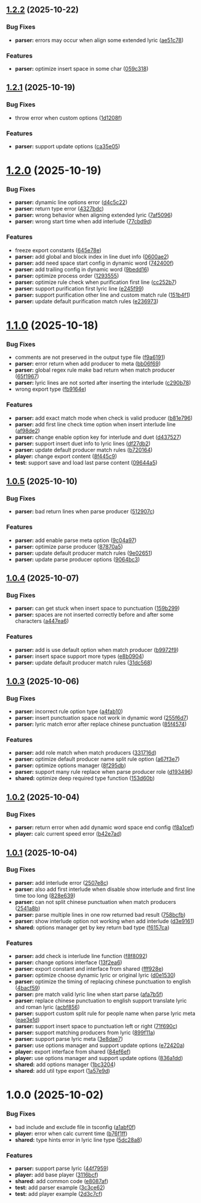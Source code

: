## [1.2.2](https://github.com/folltoshe/music-lyric-utils/compare/v1.2.1...v1.2.2) (2025-10-22)


### Bug Fixes

* **parser:** errors may occur when align some extended lyric ([ae51c78](https://github.com/folltoshe/music-lyric-utils/commit/ae51c789be5f1f892aa8781a6c6fe5bb9f101a8f))


### Features

* **parser:** optimize insert space in some char ([059c318](https://github.com/folltoshe/music-lyric-utils/commit/059c3189986e1fe4bb9febd58e28ae65e218db16))



## [1.2.1](https://github.com/folltoshe/music-lyric-utils/compare/v1.2.0...v1.2.1) (2025-10-19)


### Bug Fixes

* throw error when custom options ([1d1208f](https://github.com/folltoshe/music-lyric-utils/commit/1d1208fe1d8421cebb53663ca1c826e5ca2a72a7))


### Features

* **parser:** support update options ([ca35e05](https://github.com/folltoshe/music-lyric-utils/commit/ca35e056928a832bfcc60594721f06f6185213ee))



# [1.2.0](https://github.com/folltoshe/music-lyric-utils/compare/v1.1.0...v1.2.0) (2025-10-19)


### Bug Fixes

* **parser:** dynamic line options error ([d4c5c22](https://github.com/folltoshe/music-lyric-utils/commit/d4c5c227e4245e050854069f39a752a83f915c17))
* **parser:** return type error ([4327bdc](https://github.com/folltoshe/music-lyric-utils/commit/4327bdcb700378646749e4823e759b84489156f2))
* **parser:** wrong behavior when aligning extended lyric ([7af5096](https://github.com/folltoshe/music-lyric-utils/commit/7af50964a55f8bf3bf3222d4ab31384adc10a251))
* **parser:** wrong start time when add interlude ([77cbd9d](https://github.com/folltoshe/music-lyric-utils/commit/77cbd9de26143b490faf3117abcc4a701ed5d934))


### Features

* freeze export constants ([645e78e](https://github.com/folltoshe/music-lyric-utils/commit/645e78ee2efe3762808c2422ccc112e88c34bdcc))
* **parser:** add global and block index in line duet info ([0600ae2](https://github.com/folltoshe/music-lyric-utils/commit/0600ae2821ed046af96d5ed596663df38c8aa454))
* **parser:** add need space start config in dynamic word ([742400f](https://github.com/folltoshe/music-lyric-utils/commit/742400f6e64d1c06e5671b13bd373ab671baab53))
* **parser:** add trailing config in dynamic word ([9bedd16](https://github.com/folltoshe/music-lyric-utils/commit/9bedd166bd64c03e9d66d4c7892d599a95347ae4))
* **parser:** optimize process order ([1293555](https://github.com/folltoshe/music-lyric-utils/commit/12935554f1dde56e14043be7d11409dfac460746))
* **parser:** optimize rule check when purification first line ([cc252b7](https://github.com/folltoshe/music-lyric-utils/commit/cc252b7947976d4a4231494b911705e0c14ec2a3))
* **parser:** support purification first lyric line ([e245f99](https://github.com/folltoshe/music-lyric-utils/commit/e245f9908db8ec009eed8d27601bd123146b5e29))
* **parser:** support purification other line and custom match rule ([151b4f1](https://github.com/folltoshe/music-lyric-utils/commit/151b4f1548db60856ada624d93780024f36a11ee))
* **parser:** update default purification match rules ([e236973](https://github.com/folltoshe/music-lyric-utils/commit/e236973c3baa769fe70ae854d713225e05af8f72))



# [1.1.0](https://github.com/folltoshe/music-lyric-utils/compare/v1.0.5...v1.1.0) (2025-10-18)


### Bug Fixes

* comments are not preserved in the output type file ([f9a6191](https://github.com/folltoshe/music-lyric-utils/commit/f9a61911e57f2b39083a1780c69f15e159100d25))
* **parser:** error return when add producer to meta ([bb06f69](https://github.com/folltoshe/music-lyric-utils/commit/bb06f69bae7eab95eb3b3374046fdbfaf02466aa))
* **parser:** global regex rule make bad return when match producer ([65f1967](https://github.com/folltoshe/music-lyric-utils/commit/65f1967bc2bbc98f5f357951013d196691dc20f1))
* **parser:** lyric lines are not sorted after inserting the interlude ([c290b78](https://github.com/folltoshe/music-lyric-utils/commit/c290b78497a505a9beea5c58d39eb5a848242a85))
* wrong export type ([fb9164e](https://github.com/folltoshe/music-lyric-utils/commit/fb9164e3b5bbae42e45d60fe4dd908bad0c283b0))


### Features

* **parser:** add exact match mode when check is valid producer ([b81e796](https://github.com/folltoshe/music-lyric-utils/commit/b81e796a4479691b593cb741154d346859a7e753))
* **parser:** add first line check time option when insert interlude line ([af98de2](https://github.com/folltoshe/music-lyric-utils/commit/af98de2740f98fdbbcd0807ef4e8e907a9f6486f))
* **parser:** change enable option key for interlude and duet ([d437527](https://github.com/folltoshe/music-lyric-utils/commit/d4375277086875670a92aa4e45598a97d5bf8ece))
* **parser:** support insert duet info to lyric lines ([df27db2](https://github.com/folltoshe/music-lyric-utils/commit/df27db2d3b2ce355699f77ff24721001bd064896))
* **parser:** update default producer match rules ([b720164](https://github.com/folltoshe/music-lyric-utils/commit/b720164b3759317d3711c97510c0ae7faa0a9941))
* **player:** change export content ([8f445c9](https://github.com/folltoshe/music-lyric-utils/commit/8f445c9bd44eb12f29732287de32d777a270f7f4))
* **test:** support save and load last parse content ([09644a5](https://github.com/folltoshe/music-lyric-utils/commit/09644a54bc26e38ae3a20daf439d9e2be76e49db))



## [1.0.5](https://github.com/folltoshe/music-lyric-utils/compare/v1.0.4...v1.0.5) (2025-10-10)


### Bug Fixes

* **parser:** bad return lines when parse producer ([512907c](https://github.com/folltoshe/music-lyric-utils/commit/512907c0ee34a2bf7b4168647418b1f40a4238fe))


### Features

* **parser:** add enable parse meta option ([9c04a97](https://github.com/folltoshe/music-lyric-utils/commit/9c04a97bfc70b27d66f95da73a446a379c3063dc))
* **parser:** optimize parse producer ([87870a5](https://github.com/folltoshe/music-lyric-utils/commit/87870a5319c08e6a9a91f8c4fac09115c5c43c33))
* **parser:** update default producer match rules ([9e02651](https://github.com/folltoshe/music-lyric-utils/commit/9e0265181efe9158f5cb8b68e967771b8369b4ea))
* **parser:** update parse producer options ([9064bc3](https://github.com/folltoshe/music-lyric-utils/commit/9064bc39cf4fc21bf9d58c73f8518fd46974b2ae))



## [1.0.4](https://github.com/folltoshe/music-lyric-utils/compare/v1.0.3...v1.0.4) (2025-10-07)


### Bug Fixes

* **parser:** can get stuck when insert space to punctuation ([159b299](https://github.com/folltoshe/music-lyric-utils/commit/159b29964b8c30d7dcff221ccd40e0b74f95db25))
* **parser:** spaces are not inserted correctly before and after some characters ([a447ea6](https://github.com/folltoshe/music-lyric-utils/commit/a447ea6b59ab7551a15a44c63d6698d58f82c878))


### Features

* **parser:** add is use default option when match producer ([b9972f9](https://github.com/folltoshe/music-lyric-utils/commit/b9972f9ab67a42017bd875bfe478a95b98fecb91))
* **parser:** insert space support more types ([e8b0904](https://github.com/folltoshe/music-lyric-utils/commit/e8b090425bc5e169fe09ab78bea8edef9f585f52))
* **parser:** update default producer match rules ([31dc568](https://github.com/folltoshe/music-lyric-utils/commit/31dc568c1e7c2d1d278ccf2de3267a24c5589b03))



## [1.0.3](https://github.com/folltoshe/music-lyric-utils/compare/v1.0.2...v1.0.3) (2025-10-06)


### Bug Fixes

* **parser:** incorrect rule option type ([a4fab10](https://github.com/folltoshe/music-lyric-utils/commit/a4fab1068e7bcd5a898b2bfc0c118c5496b4abe1))
* **parser:** insert punctuation space not work in dynamic word ([255f6d7](https://github.com/folltoshe/music-lyric-utils/commit/255f6d72e421632fa687600e89f6ca69d8e9639a))
* **parser:** lyric match error after replace chinese punctuation ([85f4574](https://github.com/folltoshe/music-lyric-utils/commit/85f457441efba6226705879fec79e336eadf6c4a))


### Features

* **parser:** add role match when match producers ([331716d](https://github.com/folltoshe/music-lyric-utils/commit/331716d9786c35b8b26097b9001d49e846e18fa7))
* **parser:** optimize default producer name split rule option ([a67f3e7](https://github.com/folltoshe/music-lyric-utils/commit/a67f3e75b1b62774b1c1b5966742b0b134746474))
* **parser:** optimize options manager ([8f295db](https://github.com/folltoshe/music-lyric-utils/commit/8f295db03b5e6076852724c9cc2215275d81dd0c))
* **parser:** support many rule replace when parse producer role ([d193496](https://github.com/folltoshe/music-lyric-utils/commit/d193496165940d30d5c34a5077c8f3fa38014240))
* **shared:** optimize deep required type function ([153d60b](https://github.com/folltoshe/music-lyric-utils/commit/153d60bad03f879bca7d9754d48c0af792dabeef))



## [1.0.2](https://github.com/folltoshe/music-lyric-utils/compare/v1.0.1...v1.0.2) (2025-10-04)


### Bug Fixes

* **parser:** return error when add dynamic word space end config ([f8a1cef](https://github.com/folltoshe/music-lyric-utils/commit/f8a1cef89c27cb1035f90b58dd132a9917f41a4e))
* **player:** calc current speed error ([b42e7ad](https://github.com/folltoshe/music-lyric-utils/commit/b42e7ad3a7ff01768536528218e212f4da8b59e3))



## [1.0.1](https://github.com/folltoshe/music-lyric-utils/compare/v1.0.0...v1.0.1) (2025-10-04)


### Bug Fixes

* **parser:** add interlude error ([2507e8c](https://github.com/folltoshe/music-lyric-utils/commit/2507e8c78a766375f4b54d41d3c1cab916d291b4))
* **parser:** also add first interlude when disable show interlude and first line time too long ([828e639](https://github.com/folltoshe/music-lyric-utils/commit/828e639879c1583bacd739dd64d6ac372106f669))
* **parser:** can not split chinese punctuation when match producers ([2541a8b](https://github.com/folltoshe/music-lyric-utils/commit/2541a8b7fa3f116de1f11243158af6bfae2aa680))
* **parser:** parse multiple lines in one row returned bad result ([758bcfb](https://github.com/folltoshe/music-lyric-utils/commit/758bcfb9cadfb29b5f1910e63a31f89b5152877c))
* **parser:** show interlude option not working when add interlude ([d3e9161](https://github.com/folltoshe/music-lyric-utils/commit/d3e9161582d715e6220794cc8efe6ee1fac697c7))
* **shared:** options manager get by key return bad type ([f6157ca](https://github.com/folltoshe/music-lyric-utils/commit/f6157ca20374ca12162e058b2dd5119bbcbee27e))


### Features

* **parser:** add check is interlude line function ([f8f8092](https://github.com/folltoshe/music-lyric-utils/commit/f8f8092a8ce34e539b1e8c2e9a1d1f591edf2485))
* **parser:** change options interface ([13f2ea6](https://github.com/folltoshe/music-lyric-utils/commit/13f2ea6f03be9693f70368647a8e27a394dd71f4))
* **parser:** export constant and interface from shared ([fff928e](https://github.com/folltoshe/music-lyric-utils/commit/fff928e57332d422de94af3ed06349cf6b5a7809))
* **parser:** optimize choose dynamic lyric or original lyric ([d0e1530](https://github.com/folltoshe/music-lyric-utils/commit/d0e15307045492fa1c956cfb049b5897f23d2d50))
* **parser:** optimize the timing of replacing chinese punctuation to english ([4bacf59](https://github.com/folltoshe/music-lyric-utils/commit/4bacf592b9b5b405d13f0292adffce4f703be994))
* **parser:** pre match valid lyric line when start parse ([afa7b5f](https://github.com/folltoshe/music-lyric-utils/commit/afa7b5fb79f7140ccca6bd6f5852254670c64927))
* **parser:** replace chinese punctuation to english support translate lyric and roman lyric ([acbf856](https://github.com/folltoshe/music-lyric-utils/commit/acbf8563f2c992bb709a8b9c2cf931ac10071721))
* **parser:** support custom split rule for people name when parse lyric meta ([eae3e1d](https://github.com/folltoshe/music-lyric-utils/commit/eae3e1d648770b1de5ff4a4d00c05b3f433abfac))
* **parser:** support insert space to punctuation left or right ([71f690c](https://github.com/folltoshe/music-lyric-utils/commit/71f690cb33c0e8b5e340c9ca6e365e6299fa3140))
* **parser:** support matching producers from lyric ([899f11a](https://github.com/folltoshe/music-lyric-utils/commit/899f11aa851a96ff2c1605a9e6fb48de780ceae7))
* **parser:** support parse lyric meta ([3e8dae7](https://github.com/folltoshe/music-lyric-utils/commit/3e8dae7b41553225b851ed844c7821a9fde1d3d7))
* **parser:** use options manager and support update options ([e72420a](https://github.com/folltoshe/music-lyric-utils/commit/e72420ae442bb92a97d51fd43279042d7599342e))
* **player:** export interface from shared ([84ef6ef](https://github.com/folltoshe/music-lyric-utils/commit/84ef6ef275d7645ff309392b1d7dbf875ed7e792))
* **player:** use options manager and support update options ([836a1dd](https://github.com/folltoshe/music-lyric-utils/commit/836a1dd88bef8f250196e7723eeb3165707737db))
* **shared:** add options manager ([1bc3204](https://github.com/folltoshe/music-lyric-utils/commit/1bc32047a066eef34143d9171da9e00a61ed9341))
* **shared:** add util type export ([1a57e9d](https://github.com/folltoshe/music-lyric-utils/commit/1a57e9dc4ce8622780d3eeea28bd301cc74eb0e2))



# 1.0.0 (2025-10-02)


### Bug Fixes

* bad include and exclude file in tsconfig ([a1abf0f](https://github.com/folltoshe/music-lyric-utils/commit/a1abf0f58468fe555e6bf0a3adefb4ba9cb579a5))
* **player:** error when calc current time ([b76f1ff](https://github.com/folltoshe/music-lyric-utils/commit/b76f1ff759f777aa508d4e58baa39ff5e1c8b79e))
* **shared:** type hints error in lyric line type ([5dc28a8](https://github.com/folltoshe/music-lyric-utils/commit/5dc28a8728dde6e47e2bfd254dd351ead6f23916))


### Features

* **parser:** support parse lyric ([44f7959](https://github.com/folltoshe/music-lyric-utils/commit/44f7959ef8c353ec2987a287a72f75c7706e6e17))
* **player:** add base player ([3116bcf](https://github.com/folltoshe/music-lyric-utils/commit/3116bcf75b29fd90cf1388f74816c8aa8789153e))
* **shared:** add common code ([e8087af](https://github.com/folltoshe/music-lyric-utils/commit/e8087af022efe720a8296e400f407ac53eeb1e58))
* **test:** add parser example ([3c3ce62](https://github.com/folltoshe/music-lyric-utils/commit/3c3ce62664afd2bd25e50e0b71c04deb62b6491e))
* **test:** add player example ([2d3c7cf](https://github.com/folltoshe/music-lyric-utils/commit/2d3c7cfe89411c3580021b02a56bfdc46768a924))



